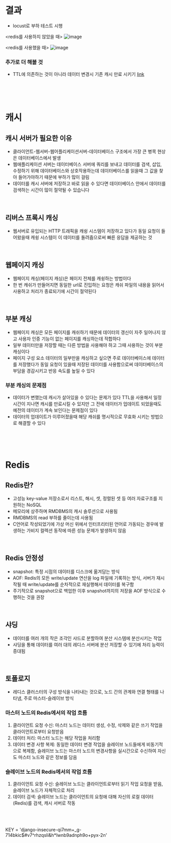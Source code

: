 # 결과
- locust로 부하 테스트 시행 

<redis를 사용하지 않았을 때>
![image](https://github.com/Maker-H/Toypjt-CacheServer-Test/assets/83294376/e67477f7-f40c-4ff6-8eac-c42833fee8ab)


<redis를 사용했을 때>
![image](https://github.com/Maker-H/Toypjt-CacheServer-Test/assets/83294376/9b3574d9-b482-44a7-a195-3d8550767978)


### 추가로 더 해볼 것
- TTL에 의존하는 것이 아니라 데이터 변경시 기존 캐시 만료 시키기 [link](https://jupiny.com/2018/02/27/caching-using-redis-on-django/)

<br><br><br>

# 캐시

## 캐시 서버가 필요한 이유
- 클라이언트-웹서버-웹어플리케이션서버-데이터베이스 구조에서 가장 큰 병목 현상은 데이터베이스에서 발생
- 웹애플리케이션 서버는 데이터베이스 서버에 쿼리를 보내고 데이터를 검색, 삽입, 수정하기 위해 데이터베이스와 상호작용하는데 데이터베이스를 읽을때 그 값을 찾아 들어가야하기 때문에 부하가 많이 걸림
- 데이터를 캐시 서버에 저장하고 바로 읽을 수 있다면 데이터베이스 안에서 데이터를 검색하는 시간이 많이 절약될 수 있습니다

<br>

## 리버스 프록시 캐싱
- 웹서버로 유입되는 HTTP 트래픽을 캐슁 시스템이 저장하고 있다가 동일 요청이 들어왔을때 캐슁 시스템이 이 데이터를 돌려줌으로써 빠른 응답을 제공하는 것

<br>

## 웹페이지 캐싱
- 웹페이지 캐싱(페이지 캐싱)은 페이지 전체를 캐슁하는 방법이다
- 한 번 캐쉬가 만들어지면 동일한 url로 진입하는 요청은 캐쉬 파일의 내용을 읽어서 사용하고 처리가 종료되기에 시간이 절약된다

<br>

## 부분 캐싱
- 웹페이지 캐싱은 모든 페이지를 캐쉬하기 때문에 데이터의 갱신이 자주 일어나지 않고 사용자 인증 기능이 없는 페이지를 캐싱하는데 적합하다
- 일부 데이터만을 저장할 때는 다른 방법을 사용해야 하고 그때 사용하는 것이 부분 캐싱이다
- 페이지 구성 요소 데이터의 일부만을 캐싱하고 싶으면 주로 데이터베이스에 데이터를 저장했다가 동일 요청이 있을때 저장된 데이터를 사용함으로써 데이터베이스의 부담을 경감시키고 반응 속도를 높일 수 있다

### 부분 캐싱의 문제점
- 데이터가 변했는데 캐시가 살아있을 수 있다는 문제가 있다 TTL을 사용해서 일정 시간이 지나면 캐시를 만료시킬 수 있지만 그 전에 데이터가 업데이트 되었을때도 예전의 데이터가 계속 보인다는 문제점이 있다
- 데이터의 업데이트가 이루어졌을때 해당 캐쉬를 명시적으로 무효화 시키는 방법으로 해결할 수 있다

<br><br><br>


# Redis

## Redis란?
- 고성능 key-value 저장소로서 리스트, 해시, 셋, 정렬된 셋 등 여러 자료구조를 지원하는 NoSQL
- 메모리에 상주하며 RMDBMS의 캐시 솔루션으로 사용됨
- RMDBMS의 read 부하를 줄이는데 사용됨
- C언어로 작성되었기에 가상 머신 위에서 인터프리터된 언어로 가동되는 경우에 발생하는 가비지 컬렉션 동작에 따른 성능 문제가 발생하지 않음

<br>

## Redis 안정성
- snapshot: 특정 시점의 데이터를 디스크에 옮겨담는 방식
- AOF: Redis의 모든 write/update 연산을 log 파일에 기록하는 방식, 서버가 재시작될 때 write/update를 순차적으로 재실행해서 데이터를 복구함
- 주기적으로 snapshot으로 백업한 이후 snapshot까지의 저장을 AOF 방식으로 수행하는 것을 권장

<br>

## 샤딩
- 데이터를 여러 개의 작은 조각인 샤드로 분할하여 분산 시스템에 분산시키는 작업 
- 샤딩을 통해 데이터를 여러 대의 레디스 서버에 분산 저장할 수 있기에 처리 능력이 증대됨

<br>

## 토폴로지 
- 레디스 클러스터의 구성 방식을 나타내는 것으로, 노드 간의 관계와 연결 형태를 나타냄, 주로 마스터-슬레이브 방식


### 마스터 노드의 Redis에서의 작업 흐름
1. 클라이언트 요청 수신: 마스터 노드는 데이터 생성, 수정, 삭제와 같은 쓰기 작업을 클라이언트로부터 요청받음
2. 데이터 처리: 마스터 노드는 해당 작업을 처리함
3. 데이터 변경 사항 복제: 동일한 데이터 변경 작업을 슬레이브 노드들에게 비동기적으로 복제함, 슬레이브 노드는 마스터 노드의 변경사항을 실시간으로 수신하여 자신도 마스터 노드와 같은 정보를 담음


### 슬레이브 노드의 Redis에서의 작업 흐름
1. 클라이언트 요청 수신: 슬레이브 노드는 클라이언트로부터 읽기 작업 요청을 받음, 슬레이브 노드가 자체적으로 처리
2. 데이터 검색: 슬레이브 노드는 클라이언트의 요청애 대해 자신의 로컬 데이터(Redis)를 검색, 캐시 서버로 작동

<br><br><br>
KEY = 'django-insecure-qi7mm+_g-714bkic$#v7^rhzqsli&h*lwnb9adnph9o+pyx-2n'